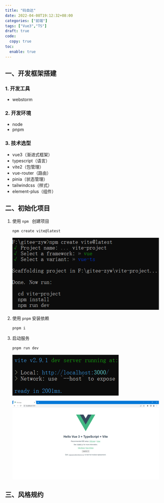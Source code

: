 ```yaml
---
title: "码自达"
date: 2022-04-08T19:12:32+08:00
categories: ["前端"]
tags: ["Vue3","TS"]
draft: true
code:
  copy: true
toc:
  enable: true
---
```


## 一、开发框架搭建

### 1. 开发工具

- webstorm

### 2. 开发环境

- node
- pnpm

### 3. 技术选型

- vue3（渐进式框架）
- typescript（语言）
- vite2（包管理）
- vue-router（路由）
- pinia（状态管理）
- tailwindcss（样式）
- element-plus（组件）

## 二、初始化项目

1. 使用 `npm ` 创建项目

   ```sh
   npm create vite@latest
   ```

   ![image-20220408153127473](../images/image-20220408153127473.png)

2. 使用 `pnpm` 安装依赖

   ```sh
   pnpm i
   ```

3. 启动服务

   ```sh
   pnpm run dev
   ```

   ![image-20220408154259711](../images/image-20220408154259711.png)

   ![image-20220408154320322](../images/image-20220408154320322.png)

## 三、风格规约




